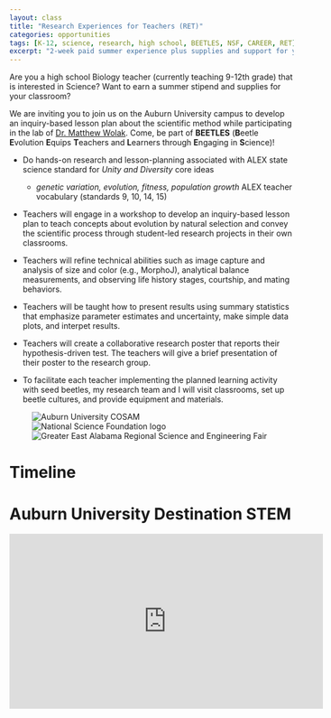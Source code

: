 ```yaml
---
layout: class
title: "Research Experiences for Teachers (RET)"
categories: opportunities
tags: [K-12, science, research, high school, BEETLES, NSF, CAREER, RET]
excerpt: "2-week paid summer experience plus supplies and support for your classroom"
---
```


Are you a high school Biology teacher (currently teaching 9-12th grade) that is interested in Science? Want to earn a summer stipend and supplies for your classroom?

We are inviting you to join us on the Auburn University campus to develop an inquiry-based lesson plan about the scientific method while participating in the lab of [Dr. Matthew Wolak](https://www.auburn.edu/cosam/departments/biology/biology-faculty/wolak/index.htm). Come, be part of __BEETLES__ (**B**eetle **E**volution **E**quips **T**eachers and **L**earners through **E**ngaging in **S**cience)!

  - Do hands-on research and lesson-planning associated with ALEX state science standard for _Unity and Diversity_ core ideas
    - _genetic variation, evolution, fitness, population growth_ ALEX teacher vocabulary (standards 9, 10, 14, 15)
  
  - Teachers will engage in a workshop to develop an inquiry-based lesson plan to teach concepts about evolution by natural selection and convey the scientific process through student-led research projects in their own classrooms.

  - Teachers will refine technical abilities such as image capture and analysis of size and color (e.g., MorphoJ), analytical balance measurements, and observing life history stages, courtship, and mating behaviors.

  - Teachers will be taught how to present results using summary statistics that emphasize parameter estimates and uncertainty, make simple data plots, and interpet results.
  
  - Teachers will create a collaborative research poster that reports their hypothesis-driven test. The teachers will give a brief presentation of their poster to the research group.

  - To facilitate each teacher implementing the planned learning activity with seed beetles, my research team and I will visit classrooms, set up beetle cultures, and provide equipment and materials.
  
<figure class="third">
  <img
    src="{% picture direct au_cosam_v.png %}"
    alt="Auburn University COSAM">
  <img
    src="{% picture direct nsf-logo.png %}"
    alt="National Science Foundation logo">
  <img
    src="{% picture direct GEARSEF_logo.png %}"
    alt="Greater East Alabama Regional Science and Engineering Fair">
<!-- TODO: another picture = Wolak Research Group/BEETLES symbol/graphic -->    
</figure>


# Timeline

# Auburn University Destination STEM

<iframe width="556" height="310" src="https://www.youtube.com/embed/OZV_Irw4d_Y" title="2022 Destination STEM" frameborder="0" allow="accelerometer; autoplay; clipboard-write; encrypted-media; gyroscope; picture-in-picture; web-share" allowfullscreen></iframe>


